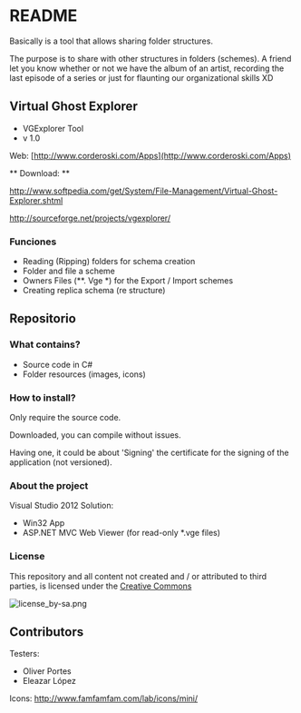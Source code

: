 # README #

Basically is a tool that allows sharing folder structures.

The purpose is to share with other structures in folders (schemes). A friend let you know whether or not we have the album of an artist, recording the last episode of a series or just for flaunting our organizational skills XD


## Virtual Ghost Explorer ##

* VGExplorer Tool
* v 1.0 



Web: [http://www.corderoski.com/Apps](http://www.corderoski.com/Apps)

** Download: ** 

http://www.softpedia.com/get/System/File-Management/Virtual-Ghost-Explorer.shtml

http://sourceforge.net/projects/vgexplorer/


### Funciones ###

* Reading (Ripping) folders for schema creation
* Folder and file a scheme
* Owners Files (**. Vge *) for the Export / Import schemes
* Creating replica schema (re structure)


## Repositorio ##


### What contains? ###

* Source code in C#
* Folder resources (images, icons)


### How to install? ###

Only require the source code.

Downloaded, you can compile without issues.

Having one, it could be about 'Signing' the certificate for the signing of the application (not versioned).

### About the project ###

Visual Studio 2012 Solution:

* Win32 App
* ASP.NET MVC Web Viewer (for read-only *.vge files)


### License ###

This repository and all content not created and / or attributed to third parties, is licensed under the [Creative Commons](https://creativecommons.org/licenses/by-sa/4.0/)

![license_by-sa.png](https://bitbucket.org/repo/dgG8oL/images/2860542338-license_by-sa.png)




## Contributors ##

Testers:

* Oliver Portes
* Eleazar López

Icons:
http://www.famfamfam.com/lab/icons/mini/